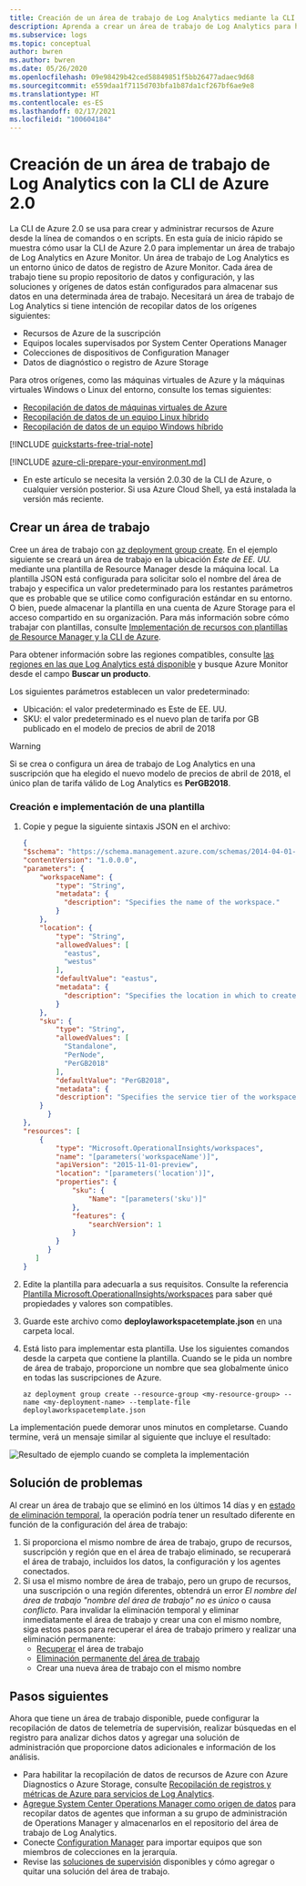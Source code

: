 ```yaml
---
title: Creación de un área de trabajo de Log Analytics mediante la CLI de Azure | Microsoft Docs
description: Aprenda a crear un área de trabajo de Log Analytics para habilitar soluciones de administración y recopilación de datos en sus entornos tanto locales como en la nube con la CLI de Azure.
ms.subservice: logs
ms.topic: conceptual
author: bwren
ms.author: bwren
ms.date: 05/26/2020
ms.openlocfilehash: 09e98429b42ced58849851f5bb26477adaec9d68
ms.sourcegitcommit: e559daa1f7115d703bfa1b87da1cf267bf6ae9e8
ms.translationtype: HT
ms.contentlocale: es-ES
ms.lasthandoff: 02/17/2021
ms.locfileid: "100604184"
---
```

# <a name="create-a-log-analytics-workspace-with-azure-cli-20"></a>Creación de un área de trabajo de Log Analytics con la CLI de Azure 2.0

La CLI de Azure 2.0 se usa para crear y administrar recursos de Azure desde la línea de comandos o en scripts. En esta guía de inicio rápido se muestra cómo usar la CLI de Azure 2.0 para implementar un área de trabajo de Log Analytics en Azure Monitor. Un área de trabajo de Log Analytics es un entorno único de datos de registro de Azure Monitor. Cada área de trabajo tiene su propio repositorio de datos y configuración, y las soluciones y orígenes de datos están configurados para almacenar sus datos en una determinada área de trabajo. Necesitará un área de trabajo de Log Analytics si tiene intención de recopilar datos de los orígenes siguientes:

* Recursos de Azure de la suscripción  
* Equipos locales supervisados por System Center Operations Manager  
* Colecciones de dispositivos de Configuration Manager  
* Datos de diagnóstico o registro de Azure Storage  

Para otros orígenes, como las máquinas virtuales de Azure y la máquinas virtuales Windows o Linux del entorno, consulte los temas siguientes:

* [Recopilación de datos de máquinas virtuales de Azure](../vm/quick-collect-azurevm.md)
* [Recopilación de datos de un equipo Linux híbrido](../vm/quick-collect-linux-computer.md)
* [Recopilación de datos de un equipo Windows híbrido](../vm/quick-collect-windows-computer.md)

[!INCLUDE [quickstarts-free-trial-note](../../../includes/quickstarts-free-trial-note.md)]

[!INCLUDE [azure-cli-prepare-your-environment.md](../../../includes/azure-cli-prepare-your-environment.md)]

- En este artículo se necesita la versión 2.0.30 de la CLI de Azure, o cualquier versión posterior. Si usa Azure Cloud Shell, ya está instalada la versión más reciente.

## <a name="create-a-workspace"></a>Crear un área de trabajo
Cree un área de trabajo con [az deployment group create](/cli/azure/deployment/group#az_deployment_group_create). En el ejemplo siguiente se creará un área de trabajo en la ubicación *Este de EE. UU.* mediante una plantilla de Resource Manager desde la máquina local. La plantilla JSON está configurada para solicitar solo el nombre del área de trabajo y especifica un valor predeterminado para los restantes parámetros que es probable que se utilice como configuración estándar en su entorno. O bien, puede almacenar la plantilla en una cuenta de Azure Storage para el acceso compartido en su organización. Para más información sobre cómo trabajar con plantillas, consulte [Implementación de recursos con plantillas de Resource Manager y la CLI de Azure](../../azure-resource-manager/templates/deploy-cli.md).

Para obtener información sobre las regiones compatibles, consulte [las regiones en las que Log Analytics está disponible](https://azure.microsoft.com/regions/services/) y busque Azure Monitor desde el campo **Buscar un producto**.

Los siguientes parámetros establecen un valor predeterminado:

* Ubicación: el valor predeterminado es Este de EE. UU.
* SKU: el valor predeterminado es el nuevo plan de tarifa por GB publicado en el modelo de precios de abril de 2018

>[!WARNING]
>Si se crea o configura un área de trabajo de Log Analytics en una suscripción que ha elegido el nuevo modelo de precios de abril de 2018, el único plan de tarifa válido de Log Analytics es **PerGB2018**.
>

### <a name="create-and-deploy-template"></a>Creación e implementación de una plantilla

1. Copie y pegue la siguiente sintaxis JSON en el archivo:

    ```json
    {
    "$schema": "https://schema.management.azure.com/schemas/2014-04-01-preview/deploymentTemplate.json#",
    "contentVersion": "1.0.0.0",
    "parameters": {
        "workspaceName": {
            "type": "String",
            "metadata": {
              "description": "Specifies the name of the workspace."
            }
        },
        "location": {
            "type": "String",
            "allowedValues": [
              "eastus",
              "westus"
            ],
            "defaultValue": "eastus",
            "metadata": {
              "description": "Specifies the location in which to create the workspace."
            }
        },
        "sku": {
            "type": "String",
            "allowedValues": [
              "Standalone",
              "PerNode",
              "PerGB2018"
            ],
            "defaultValue": "PerGB2018",
            "metadata": {
            "description": "Specifies the service tier of the workspace: Standalone, PerNode, Per-GB"
        }
          }
    },
    "resources": [
        {
            "type": "Microsoft.OperationalInsights/workspaces",
            "name": "[parameters('workspaceName')]",
            "apiVersion": "2015-11-01-preview",
            "location": "[parameters('location')]",
            "properties": {
                "sku": {
                    "Name": "[parameters('sku')]"
                },
                "features": {
                    "searchVersion": 1
                }
            }
          }
       ]
    }
    ```

2. Edite la plantilla para adecuarla a sus requisitos. Consulte la referencia [Plantilla Microsoft.OperationalInsights/workspaces](/azure/templates/microsoft.operationalinsights/2015-11-01-preview/workspaces) para saber qué propiedades y valores son compatibles.
3. Guarde este archivo como **deploylaworkspacetemplate.json** en una carpeta local.   
4. Está listo para implementar esta plantilla. Use los siguientes comandos desde la carpeta que contiene la plantilla. Cuando se le pida un nombre de área de trabajo, proporcione un nombre que sea globalmente único en todas las suscripciones de Azure.

    ```azurecli
    az deployment group create --resource-group <my-resource-group> --name <my-deployment-name> --template-file deploylaworkspacetemplate.json
    ```

La implementación puede demorar unos minutos en completarse. Cuando termine, verá un mensaje similar al siguiente que incluye el resultado:

![Resultado de ejemplo cuando se completa la implementación](media/quick-create-workspace-cli/template-output-01.png)

## <a name="troubleshooting"></a>Solución de problemas
Al crear un área de trabajo que se eliminó en los últimos 14 días y en [estado de eliminación temporal](../logs/delete-workspace.md#soft-delete-behavior), la operación podría tener un resultado diferente en función de la configuración del área de trabajo:
1. Si proporciona el mismo nombre de área de trabajo, grupo de recursos, suscripción y región que en el área de trabajo eliminado, se recuperará el área de trabajo, incluidos los datos, la configuración y los agentes conectados.
2. Si usa el mismo nombre de área de trabajo, pero un grupo de recursos, una suscripción o una región diferentes, obtendrá un error *El nombre del área de trabajo "nombre del área de trabajo" no es único* o causa *conflicto*. Para invalidar la eliminación temporal y eliminar inmediatamente el área de trabajo y crear una con el mismo nombre, siga estos pasos para recuperar el área de trabajo primero y realizar una eliminación permanente:
   * [Recuperar](../logs/delete-workspace.md#recover-workspace) el área de trabajo
   * [Eliminación permanente del área de trabajo](../logs/delete-workspace.md#permanent-workspace-delete)
   * Crear una nueva área de trabajo con el mismo nombre

## <a name="next-steps"></a>Pasos siguientes
Ahora que tiene un área de trabajo disponible, puede configurar la recopilación de datos de telemetría de supervisión, realizar búsquedas en el registro para analizar dichos datos y agregar una solución de administración que proporcione datos adicionales e información de los análisis.  

* Para habilitar la recopilación de datos de recursos de Azure con Azure Diagnostics o Azure Storage, consulte [Recopilación de registros y métricas de Azure para servicios de Log Analytics](../essentials/resource-logs.md#send-to-log-analytics-workspace).  
* [Agregue System Center Operations Manager como origen de datos](../agents/om-agents.md) para recopilar datos de agentes que informan a su grupo de administración de Operations Manager y almacenarlos en el repositorio del área de trabajo de Log Analytics.  
* Conecte [Configuration Manager](../logs/collect-sccm.md) para importar equipos que son miembros de colecciones en la jerarquía.  
* Revise las [soluciones de supervisión](../insights/solutions.md) disponibles y cómo agregar o quitar una solución del área de trabajo.

